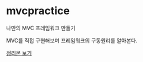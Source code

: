 # mvcpractice
나만의 MVC 프레임워크 만들기 

MVC를 직접 구현해보며 프레임워크의 구동원리를 알아본다.

<a href="https://www.notion.so/MVC-71526015813c404f9a155b885772c752?pvs=4">정리본 보기</a>
